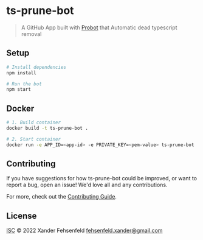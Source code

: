 # ts-prune-bot

> A GitHub App built with [Probot](https://github.com/probot/probot) that Automatic dead typescript removal

## Setup

```sh
# Install dependencies
npm install

# Run the bot
npm start
```

## Docker

```sh
# 1. Build container
docker build -t ts-prune-bot .

# 2. Start container
docker run -e APP_ID=<app-id> -e PRIVATE_KEY=<pem-value> ts-prune-bot
```

## Contributing

If you have suggestions for how ts-prune-bot could be improved, or want to report a bug, open an issue! We'd love all and any contributions.

For more, check out the [Contributing Guide](CONTRIBUTING.md).

## License

[ISC](LICENSE) © 2022 Xander Fehsenfeld <fehsenfeld.xander@gmail.com>

